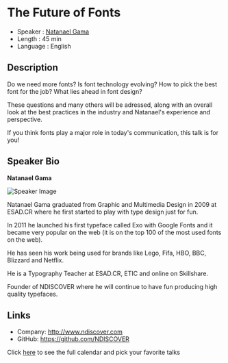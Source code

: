 The Future of Fonts
=========================

* Speaker   : [Natanael Gama](https://pixels.camp/NDISCOVER)
* Length    : 45 min
* Language  : English

Description
-----------

Do we need more fonts? Is font technology evolving? How to pick the best font for the job? What lies ahead in font design?

These questions and many others will be adressed, along with an overall look at the best practices in the industry and Natanael's experience and perspective.

If you think fonts play a major role in today's communication, this talk is for you!

Speaker Bio
-----------

**Natanael Gama**

![Speaker Image](https://github.com/PixelsCamp/talks/blob/master/img/ndiscover.jpg?raw=true)

Natanael Gama graduated from Graphic and Multimedia Design in 2009 at ESAD.CR where he first started to play with type design just for fun.

In 2011 he launched his first typeface called Exo with Google Fonts and it became very popular on the web (it is on the top 100 of the most used fonts on the web).

He has seen his work being used for brands like Lego, Fifa, HBO, BBC, Blizzard and Netflix.

He is a Typography Teacher at ESAD.CR, ETIC and online on Skillshare.

Founder of NDISCOVER where he will continue to have fun producing high quality typefaces.

Links
-----

* Company: http://www.ndiscover.com
* GitHub: https://github.com/NDISCOVER

Click [here][1] to see the full calendar and pick your favorite talks

[1]: https://pixels.camp/schedule/
